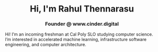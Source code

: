 <h1 align="center">Hi, I'm Rahul Thennarasu</h1>
<h3 align="center">Founder @ www.cinder.digital</h3>
Hi! I’m an incoming freshman at Cal Poly SLO studying computer science. I’m interested in accelerated machine learning, infrastructure software engineering, and computer architecture.




